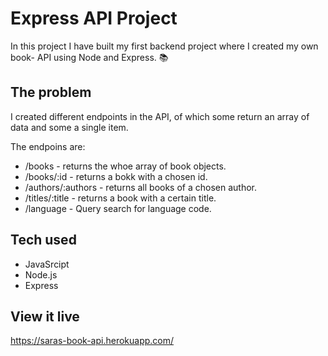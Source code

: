 # Express API Project

In  this project I have built my first backend project where I created my own book- API using Node and Express. 📚

## The problem
I created different endpoints in the API, of which some return an array of data and some a single item.

The endpoins are:
* /books - returns the whoe array of book objects.
* /books/:id - returns a bokk with a chosen id.
* /authors/:authors - returns all books of a chosen author.
* /titles/:title - returns a book with a certain title.
* /language - Query search for language code.

## Tech used
* JavaSrcipt
* Node.js
* Express

## View it live

https://saras-book-api.herokuapp.com/
